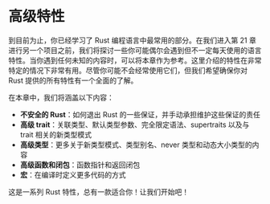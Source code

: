# 高级特性

到目前为止，你已经学习了 Rust 编程语言中最常用的部分。在我们进入第 21 章进行另一个项目之前，我们将探讨一些你可能偶尔会遇到但不一定每天使用的语言特性。当你遇到任何未知的内容时，可以将本章作为参考。这里介绍的特性在非常特定的情况下非常有用。尽管你可能不会经常使用它们，但我们希望确保你对 Rust 提供的所有特性有一个全面的了解。

在本章中，我们将涵盖以下内容：

- **不安全的 Rust**：如何退出 Rust 的一些保证，并手动承担维护这些保证的责任
- **高级 trait**：关联类型、默认类型参数、完全限定语法、supertraits 以及与 trait 相关的新类型模式
- **高级类型**：更多关于新类型模式、类型别名、never 类型和动态大小类型的内容
- **高级函数和闭包**：函数指针和返回闭包
- **宏**：在编译时定义更多代码的方式

这是一系列 Rust 特性，总有一款适合你！让我们开始吧！